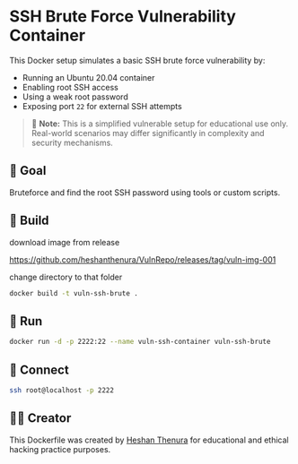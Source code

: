 # SSH Brute Force Vulnerability Container

This Docker setup simulates a basic SSH brute force vulnerability by:

- Running an Ubuntu 20.04 container
- Enabling root SSH access
- Using a weak root password
- Exposing port `22` for external SSH attempts

> 🧠 **Note:** This is a simplified vulnerable setup for educational use only. Real-world scenarios may differ significantly in complexity and security mechanisms.

## 🎯 Goal

Bruteforce and find the root SSH password using tools or custom scripts.

## 🐳 Build

download image from release

https://github.com/heshanthenura/VulnRepo/releases/tag/vuln-img-001

change directory to that folder

```bash
docker build -t vuln-ssh-brute .
```

## 🚀 Run

```bash
docker run -d -p 2222:22 --name vuln-ssh-container vuln-ssh-brute
```

## 🔐 Connect

```bash
ssh root@localhost -p 2222
```

## 👨‍💻 Creator

This Dockerfile was created by [Heshan Thenura](https://github.com/heshanthenura) for educational and ethical hacking practice purposes.
